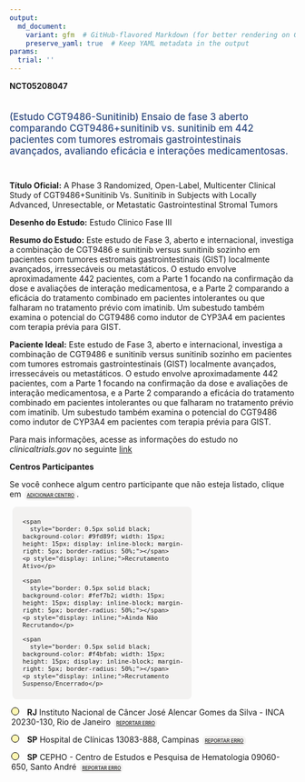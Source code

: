 ```yaml
---
output: 
  md_document:
    variant: gfm  # GitHub-flavored Markdown (for better rendering on GitHub)
    preserve_yaml: true  # Keep YAML metadata in the output
params:
  trial: ''
---
```


**NCT05208047**

<div style="padding: 5px 5px 5px 0px; font-size: 1.20em; font-weight: 500; color: #2E4A7F; text-align: left; margin-bottom: 20px">

(Estudo CGT9486-Sunitinib) Ensaio de fase 3 aberto comparando
CGT9486+sunitinib vs. sunitinib em 442 pacientes com tumores estromais
gastrointestinais avançados, avaliando eficácia e interações
medicamentosas.

</div>

**Título Oficial:** A Phase 3 Randomized, Open-Label, Multicenter
Clinical Study of CGT9486+Sunitinib Vs. Sunitinib in Subjects with
Locally Advanced, Unresectable, or Metastatic Gastrointestinal Stromal
Tumors

**Desenho do Estudo:** Estudo Clinico Fase III

**Resumo do Estudo:** Este estudo de Fase 3, aberto e internacional,
investiga a combinação de CGT9486 e sunitinib versus sunitinib sozinho
em pacientes com tumores estromais gastrointestinais (GIST) localmente
avançados, irressecáveis ou metastáticos. O estudo envolve
aproximadamente 442 pacientes, com a Parte 1 focando na confirmação da
dose e avaliações de interação medicamentosa, e a Parte 2 comparando a
eficácia do tratamento combinado em pacientes intolerantes ou que
falharam no tratamento prévio com imatinib. Um subestudo também examina
o potencial do CGT9486 como indutor de CYP3A4 em pacientes com terapia
prévia para GIST.

**Paciente Ideal:** Este estudo de Fase 3, aberto e internacional,
investiga a combinação de CGT9486 e sunitinib versus sunitinib sozinho
em pacientes com tumores estromais gastrointestinais (GIST) localmente
avançados, irressecáveis ou metastáticos. O estudo envolve
aproximadamente 442 pacientes, com a Parte 1 focando na confirmação da
dose e avaliações de interação medicamentosa, e a Parte 2 comparando a
eficácia do tratamento combinado em pacientes intolerantes ou que
falharam no tratamento prévio com imatinib. Um subestudo também examina
o potencial do CGT9486 como indutor de CYP3A4 em pacientes com terapia
prévia para GIST.

Para mais informações, acesse as informações do estudo no
*clinicaltrials.gov* no seguinte
[link](https://clinicaltrials.gov/ct2/show/NCT05208047)

**Centros Participantes**

Se você conhece algum centro participante que não esteja listado, clique
em
<span style="color: #2E4A7F; margin-left: 2px; padding: 4px; background-color: #f3f2f1; border-radius: 8px; font-weight: 500; font-size: 0.6em"><a
href="https://flazar.shinyapps.io/formsapp?study_nct_id=NCT05208047&amp;location_id=N%2FA&amp;location_full_name=N%2FA&amp;form_type=Adicionar%20Centro"
target="_blank">ADICIONAR CENTRO</a></span>.

<div style="margin-bottom: 8px; margin-left: 5px; padding: 8px; max-width: 300px; background-color: #f3f2f1; border-radius: 8px; font-size: 0.9em">

<div style="margin-left: 10px;">

    <span 
      style="border: 0.5px solid black; background-color: #9fd89f; width: 15px; height: 15px; display: inline-block; margin-right: 5px; border-radius: 50%;"></span>
    <p style="display: inline;">Recrutamento Ativo</p>

</div>

<div style="margin-left: 10px;">

    <span 
      style="border: 0.5px solid black; background-color: #fef7b2; width: 15px; height: 15px; display: inline-block; margin-right: 5px; border-radius: 50%;"></span>
    <p style="display: inline;">Ainda Não Recrutando</p>

</div>

<div style="margin-left: 10px;">

    <span 
      style="border: 0.5px solid black; background-color: #f4bfab; width: 15px; height: 15px; display: inline-block; margin-right: 5px; border-radius: 50%;"></span>
    <p style="display: inline;">Recrutamento Suspenso/Encerrado</p>

</div>

</div>

<div style="margin: 3px;">

<span style="border: 0.5px solid black; display: inline-block; width: 12px; height: 12px; border-radius: 50%; margin-right: 10px; padding-bottom: 0px; background-color: #fef7b2;"></span>
<b>RJ</b> Instituto Nacional de Câncer José Alencar Gomes da Silva -
INCA 20230-130, Rio de Janeiro
<span style="color: #2E4A7F; margin-left: 2px; padding: 4px; background-color: #f3f2f1; border-radius: 8px; font-weight: 500; font-size: 0.6em"><a
href="https://flazar.shinyapps.io/formsapp?study_nct_id=NCT05208047&amp;location_id=LNSTITUTONACIONALDECANCERINCARIODEJANEIRO20230130BRAZIL&amp;location_full_name=Instituto%20Nacional%20de%20C%C3%A2ncer%20Jos%C3%A9%20Alencar%20Gomes%20da%20Silva%20-%20INCA%2C%2020230-130%2C%20Rio%20de%20Janeiro&amp;form_type=Reportar%20Erro"
target="_blank">REPORTAR ERRO</a></span>

</div>

<div style="margin: 3px;">

<span style="border: 0.5px solid black; display: inline-block; width: 12px; height: 12px; border-radius: 50%; margin-right: 10px; padding-bottom: 0px; background-color: #fef7b2;"></span>
<b>SP</b> Hospital de Clínicas 13083-888, Campinas
<span style="color: #2E4A7F; margin-left: 2px; padding: 4px; background-color: #f3f2f1; border-radius: 8px; font-weight: 500; font-size: 0.6em"><a
href="https://flazar.shinyapps.io/formsapp?study_nct_id=NCT05208047&amp;location_id=HOSPITALDASCLINICASDAUNIVERSIDADEESTADUALDECAMPINASUNICAMPCAMPINAS13083888BRAZIL&amp;location_full_name=Hospital%20de%20Cl%C3%ADnicas%2C%2013083-888%2C%20Campinas&amp;form_type=Reportar%20Erro"
target="_blank">REPORTAR ERRO</a></span>

</div>

<div style="margin: 3px;">

<span style="border: 0.5px solid black; display: inline-block; width: 12px; height: 12px; border-radius: 50%; margin-right: 10px; padding-bottom: 0px; background-color: #fef7b2;"></span>
<b>SP</b> CEPHO - Centro de Estudos e Pesquisa de Hematologia 09060-650,
Santo André
<span style="color: #2E4A7F; margin-left: 2px; padding: 4px; background-color: #f3f2f1; border-radius: 8px; font-weight: 500; font-size: 0.6em"><a
href="https://flazar.shinyapps.io/formsapp?study_nct_id=NCT05208047&amp;location_id=CEPHOCENTRODEESTUDOSEPESQUISASDEHEMATOLOGIAEONCOLOGIASAOPAULO09060650BRAZIL&amp;location_full_name=CEPHO%20-%20Centro%20de%20Estudos%20e%20Pesquisa%20de%20Hematologia%2C%2009060-650%2C%20Santo%20Andr%C3%A9&amp;form_type=Reportar%20Erro"
target="_blank">REPORTAR ERRO</a></span>

</div>
